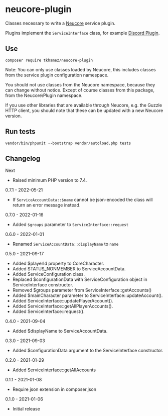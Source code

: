 # neucore-plugin

Classes necessary to write a [Neucore](https://github.com/tkhamez/neucore) service plugin.

Plugins implement the `ServiceInterface` class, for example 
[Discord Plugin](https://github.com/tkhamez/neucore-discord-plugin).

## Use

```shell
composer require tkhamez/neucore-plugin
```

Note: You can only use classes loaded by Neucore, this includes classes from the service plugin 
configuration namespace.

You should not use classes from the Neucore namespace, because they can change without notice. Except of course 
classes from this package, from the Neucore\Plugin namespace.

If you use other libraries that are available through Neucore, e.g. the Guzzle HTTP client, you should note that 
these can be updated with a new Neucore version.

## Run tests

```shell
vendor/bin/phpunit --bootstrap vendor/autoload.php tests
```

## Changelog

Next

- Raised minimum PHP version to 7.4.

0.7.1 - 2022-05-21

- If `ServiceAccountData::$name` cannot be json-encoded the class will return an error message instead.

0.7.0 - 2022-01-16

- Added `$groups` parameter to `ServiceInterface::request`

0.6.0 - 2022-01-01

- Renamed `ServiceAccountData::displayName` to `name`

0.5.0 - 2021-09-17

- Added $playerId property to CoreCharacter.
- Added STATUS_NONMEMBER to ServiceAccountData.
- Added ServiceConfiguration class.
- Replaced $configurationData with ServiceConfiguration object in ServiceInterface constructor.
- Removed $groups parameter from ServiceInterface::getAccounts()
- Added $mainCharacter parameter to ServiceInterface::updateAccount().
- Added ServiceInterface::updatePlayerAccount().
- Added ServiceInterface::getAllPlayerAccounts().
- Added ServiceInterface::request().

0.4.0 - 2021-09-04
- Added $displayName to ServiceAccountData.

0.3.0 - 2021-09-03
- Added $configurationData argument to the ServiceInterface constructor.

0.2.0 - 2021-01-29
- Added ServiceInterface::getAllAccounts

0.1.1 - 2021-01-08
- Require json extension in composer.json

0.1.0 - 2021-01-06
- Initial release
